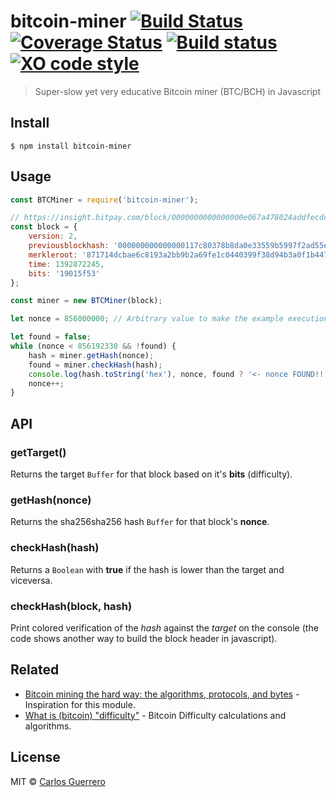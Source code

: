 # bitcoin-miner [![Build Status](https://travis-ci.org/guerrerocarlos/bitcoin-miner.svg?branch=master)](https://travis-ci.org/guerrerocarlos/bitcoin-miner) [![Coverage Status](https://coveralls.io/repos/github/guerrerocarlos/bitcoin-miner/badge.svg?branch=master)](https://coveralls.io/github/guerrerocarlos/bitcoin-miner?branch=master) [![Build status](https://ci.appveyor.com/api/projects/status/lvq1mnsbdo8l2cv4?svg=true)](https://ci.appveyor.com/project/guerrerocarlos/bitcoin-miner) [![XO code style](https://img.shields.io/badge/code_style-XO-5ed9c7.svg)](https://github.com/sindresorhus/xo)


> Super-slow yet very educative Bitcoin miner (BTC/BCH) in Javascript

## Install

```
$ npm install bitcoin-miner
```


## Usage



```js
const BTCMiner = require('bitcoin-miner');

// https://insight.bitpay.com/block/0000000000000000e067a478024addfecdc93628978aa52d91fabd4292982a50
const block = {
	version: 2,
	previousblockhash: '000000000000000117c80378b8da0e33559b5997f2ad55e2f7d18ec1975b9717',
	merkleroot: '871714dcbae6c8193a2bb9b2a69fe1c0440399f38d94b3a0f1b447275a29978a',
	time: 1392872245,
	bits: '19015f53'
};

const miner = new BTCMiner(block);

let nonce = 856000000; // Arbitrary value to make the example execution shorter

let found = false;
while (nonce < 856192330 && !found) {
	hash = miner.getHash(nonce);
	found = miner.checkHash(hash);
	console.log(hash.toString('hex'), nonce, found ? '<- nonce FOUND!!' : '');
	nonce++;
}

```


## API

### getTarget()

Returns the target `Buffer` for that block based on it's **bits** (difficulty).

### getHash(nonce)

Returns the sha256sha256 hash `Buffer` for that block's **nonce**.

### checkHash(hash)

Returns a `Boolean` with **true** if the hash is lower than the target and viceversa.

### checkHash(block, hash)

Print colored verification of the *hash* against the *target* on the console (the code shows another way to build the block header in javascript).


## Related

- [Bitcoin mining the hard way: the algorithms, protocols, and bytes](http://www.righto.com/2014/02/bitcoin-mining-hard-way-algorithms.html) - Inspiration for this module.
- [What is (bitcoin) "difficulty"](https://en.bitcoin.it/wiki/Difficulty#What_is_the_formula_for_difficulty) - Bitcoin Difficulty calculations and algorithms.


## License

MIT © [Carlos Guerrero](https://carlosguerrero.com)
